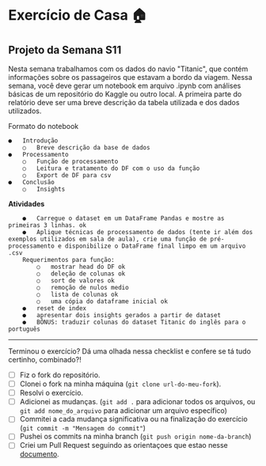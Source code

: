 # Exercício de Casa 🏠 

## Projeto da Semana S11

Nesta semana trabalhamos com os dados do navio "Titanic", que contém informações sobre os passageiros que estavam a bordo da viagem. Nessa semana, você deve gerar um notebook em arquivo .ipynb com análises básicas de um repositório do Kaggle ou outro local. A primeira parte do relatório deve ser uma breve descrição da tabela utilizada e dos dados utilizados.

Formato do notebook

    ●	Introdução
        ○	Breve descrição da base de dados
    ●	Processamento
        ○	Função de processamento
        ○	Leitura e tratamento do DF com o uso da função
        ○	Export de DF para csv
    ●	Conclusão
        ○	Insights

**Atividades**

        ●	Carregue o dataset em um DataFrame Pandas e mostre as primeiras 3 linhas. ok
        ●	Aplique técnicas de processamento de dados (tente ir além dos exemplos utilizados em sala de aula), crie uma função de pré-processamento e disponibilize o DataFrame final limpo em um arquivo .csv
        Requerimentos para função:
            ○	mostrar head do DF ok
            ○	deleção de colunas ok
            ○	sort de valores ok
            ○	remoção de nulos medio
            ○	lista de colunas ok
            ○	uma cópia do dataframe inicial ok
        ●	reset de index
        ●	apresentar dois insights gerados a partir de dataset
        ●	BÔNUS: traduzir colunas do dataset Titanic do inglês para o português

---

Terminou o exercício? Dá uma olhada nessa checklist e confere se tá tudo certinho, combinado?!

- [ ] Fiz o fork do repositório.
- [ ] Clonei o fork na minha máquina (`git clone url-do-meu-fork`).
- [ ] Resolvi o exercício.
- [ ] Adicionei as mudanças. (`git add .` para adicionar todos os arquivos, ou `git add nome_do_arquivo` para adicionar um arquivo específico)
- [ ] Commitei a cada mudança significativa ou na finalização do exercício (`git commit -m "Mensagem do commit"`)
- [ ] Pushei os commits na minha branch (`git push origin nome-da-branch`)
- [ ] Criei um Pull Request seguindo as orientaçoes que estao nesse [documento](https://github.com/mflilian/repo-example/blob/main/exercicios/para-casa/instrucoes-pull-request.md).
